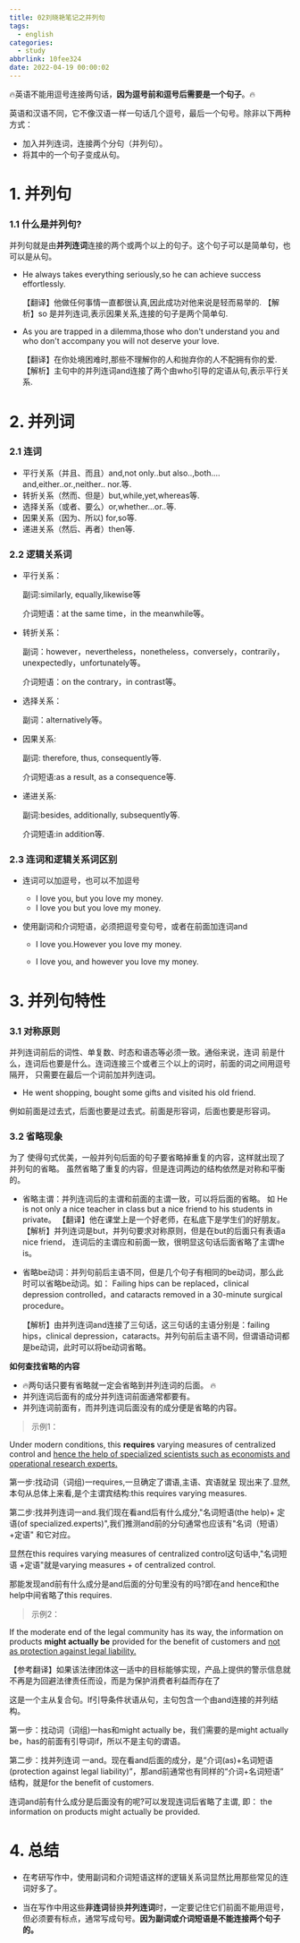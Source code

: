 ```yaml
---
title: 02刘晓艳笔记之并列句
tags:
  - english
categories:
  - study
abbrlink: 10fee324
date: 2022-04-19 00:00:02
---
```


🔥英语不能用逗号连接两句话，**因为逗号前和逗号后需要是一个句子**。🔥

英语和汉语不同，它不像汉语一样一句话几个逗号，最后一个句号。除非以下两种方式：

+ 加入并列连词，连接两个分句（并列句）。
+ 将其中的一个句子变成从句。

<!-- more -->

# 1. 并列句

### 1.1 什么是并列句?

并列句就是由**并列连词**连接的两个或两个以上的句子。这个句子可以是简单句，也可以是从句。

+ He always takes everything seriously,so he can achieve success effortlessly.

  【翻译】他做任何事情一直都很认真,因此成功对他来说是轻而易举的.
  【解析】so 是并列连词,表示因果关系,连接的句子是两个简单句.



+ As you are trapped in a dilemma,those who don't understand you and who don't accompany you will not deserve your love.

  【翻译】在你处境困难时,那些不理解你的人和抛弃你的人不配拥有你的爱.
  【解析】主句中的并列连词and连接了两个由who引导的定语从句,表示平行关系.



# 2. 并列词

### 2.1 连词

+ 平行关系（并且、而且）and,not only..but also..,both.…and,either..or.,neither.. nor.等.
+ 转折关系（然而、但是）but,while,yet,whereas等.
+ 选择关系（或者、要么）or,whether...or..等.
+ 因果关系（因为、所以)   for,so等.
+ 递进关系（然后、再者）then等.



### 2.2 逻辑关系词

+ 平行关系：
  
  副词:similarly, equally,likewise等
  
  介词短语：at the same time，in the meanwhile等。
  
  
  
+ 转折关系：

  副词：however，nevertheless，nonetheless，conversely，contrarily，unexpectedly，unfortunately等。

  介词短语：on the contrary，in contrast等。 

  

+ 选择关系：
  
  副词：alternatively等。
  
  
  
+ 因果关系:

  副词: therefore, thus, consequently等. 

  介词短语:as a result, as a consequence等.

  

+ 递进关系:
  
  副词:besides, additionally, subsequently等.
  
  介词短语:in addition等.



### 2.3 连词和逻辑关系词区别

+ 连词可以加逗号，也可以不加逗号

  + I love you, but you love my money. 
  + I love you but you love my money.

+ 使用副词和介词短语，必须把逗号变句号，或者在前面加连词and

  + I love you.However you love my money.

  + I love you, and however you love my money.



# 3. 并列句特性

### 3.1 对称原则

并列连词前后的词性、单复数、时态和语态等必须一致。通俗来说，连词 前是什么，连词后也要是什么。连词连接三个或者三个以上的词时，前面的词之间用逗号隔开， 只需要在最后一个词前加并列连词。

+ He went shopping, bought some gifts and visited his old friend.

例如前面是过去式，后面也要是过去式。前面是形容词，后面也要是形容词。



### 3.2 省略现象

为了 使得句式优美，一般并列句后面的句子要省略掉重复的内容，这样就出现了并列句的省略。 虽然省略了重复的内容，但是连词两边的结构依然是对称和平衡的。

+ 省略主谓：并列连词后的主谓和前面的主谓一致，可以将后面的省略。 如
  He is not only a nice teacher in class but a nice friend to his students in private。
  【翻译】他在课堂上是一个好老师，在私底下是学生们的好朋友。
  【解析】并列连词是but，并列句要求对称原则，但是在but的后面只有表语a nice friend， 连词后的主谓应和前面一致，很明显这句话后面省略了主谓he is。

+ 省略be动词：并列句前后主语不同，但是几个句子有相同的be动词，那么此时可以省略be动词。如：
  Failing hips can be replaced，clinical depression controlled，and cataracts removed in a 30-minute surgical procedure。

  【解析】由并列连词and连接了三句话，这三句话的主语分别是：failing hips，clinical depression，cataracts。并列句前后主语不同，但谓语动词都是be动词，此时可以将be动词省略。

  

**如何查找省略的内容**

+ 🔥两句话只要有省略就一定会省略到并列连词的后面。 🔥
+ 并列连词后面有的成分并列连词前面通常都要有。
+ 并列连词前面有，而并列连词后面没有的成分便是省略的内容。

> 示例1：

Under modern conditions, this **requires** varying measures of centralized control and <u>hence the help of specialized scientists such as economists and operational research experts.</u>

第一步:找动词（词组)一requires,一旦确定了谓语,主语、宾语就呈 现出来了.显然,本句从总体上来看,是个主谓宾结构:this requires varying measures. 

第二步:找并列连词一and.我们现在看and后有什么成分,"名词短语(the help)+ 定语(of specialized.experts)",我们推测and前的分句通常也应该有"名词（短语）+定语" 和它对应。

显然在this requires varying measures of centralized control这句话中,"名词短语 +定语"就是varying measures + of centralized control.

那能发现and前有什么成分是and后面的分句里没有的吗?即在and hence和the help中间省略了this requires.



> 示例2：

If the moderate end of the legal community has its way, the information on products **might actually be** provided for the benefit of customers and <u>not as protection against legal liability.</u>

【参考翻译】如果该法律团体这一适中的目标能够实现，产品上提供的警示信息就不再是为回避法律责任而设，而是为保护消费者利益而存在了

这是一个主从复合句。If引导条件状语从句，主句包含一个由and连接的并列结构。

第一步：找动词（词组)一has和might actually be，我们需要的是might actually be，has的前面有引导词if，所以不是主句的谓语。

第二步：找并列连词 一and。现在看and后面的成分，是“介词(as)+名词短语(protection against legal liability)”，那and前通常也有同样的“介词+名词短语” 结构，就是for the benefit of customers.

连词and前有什么成分是后面没有的呢?可以发现连词后省略了主谓, 即： the information on products might actually be provided.



# 4. 总结

+ 在考研写作中，使用副词和介词短语这样的逻辑关系词显然比用那些常见的连词好多了。

+ 当在写作中用这些**非连词**替换**并列连词**时，一定要记住它们前面不能用逗号，但必须要有标点，通常写成句号。**因为副词或介词短语是不能连接两个句子的。**
